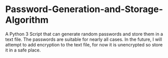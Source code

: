 # Password-Generation-and-Storage-Algorithm
A Python 3 Script that can generate random passwords and store them in a text file. The passwords are suitable for nearly all cases.
In the future, I will attempt to add encryption to the text file, for now it is unencrypted so store it in a safe place.
